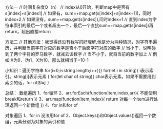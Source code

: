 方法一
    // 时间复杂度O（n）
    // index从0开始，判断map中是否有s[index]+s[index1]
    // 如果有，sum=+map.get(s[index]+s[index+1])，同时index+2
    // 如果没有，sum=+map.get(s[index]),同时index+1
    // 直到index为字符串索引的最后一个或者超出一个，最后一个直接sum=+map.get(s[index])再return。超出直接return

方法二
    // 其他方法：我觉得还没有我写的好理解,他是分为两种情况，对字符串遍历，并判断当前字符对应的数字是否小于后面字符对应的数字
    // 当小于，说明碰到了两个字符的罗马数字，就减去该数字
    // 当不小于，就将当前的数字加上
    // 例如IX为9，I为1，X为10，那么就相当于+10-1

小知识：遍历字符串
for(i=0;i<string.length;i++){}
for(let i in string){
  i表示索引。string[i]表示元素
}
for(let char of string){
  char表示元素。如果不需要用到索引的话，for of即可
}

总结：
数组遍历
1、for循环
2、arr.forEach(function(item,index,arr){
  不能使用break和return
})
3、arr.map(function(item,index){
    return 对每一个item进行处理返回一个新数组
})
4、for in和for of

对象遍历
1、for in 没法用for of
2、Object.keys()和Object.values()返回一个数组，元素分别为对象的索引和值